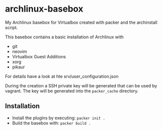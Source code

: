 # archlinux-basebox
My Archlinux basebox for Virtualbox created with packer and the archinstall script.

This basebox contains a basic installation of Archlinux with

- git
- neovim
- Virtualbox Guest Additions
- xorg
- pikaur

For details have a look at hte srv/user_configuration.json

During the creation a SSH private key will be generated that can be used by vagrant. 
The key will be generated into the `packer_cache` directory.

## Installation
- Install the plugins by executing: `packer init .`
- Build the basebox  with: `packer build .`
